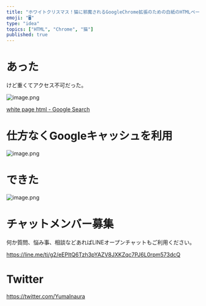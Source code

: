 ```yaml
---
title: "ホワイトクリスマス！猫に邪魔されるGoogleChrome拡張のための白紙のHTMLページってないの？"
emoji: "🖥"
type: "idea"
topics: ["HTML", "Chrome", "猫"]
published: true
---
```


# あった

けど重くてアクセス不可だった。

![image.png](https://qiita-image-store.s3.amazonaws.com/0/89618/85612a93-4338-46eb-be84-0374f6267bf1.png)

[white page html - Google Search](https://www.google.co.jp/search?q=white+page+html&oq=white+page+html&aqs=chrome..69i57.8122j0j9&sourceid=chrome&ie=UTF-8)


# 仕方なくGoogleキャッシュを利用

![image.png](https://qiita-image-store.s3.amazonaws.com/0/89618/c582e3f3-a639-6b1f-856c-9e9f4ff77687.png)

# できた

![image.png](https://qiita-image-store.s3.amazonaws.com/0/89618/beb66c2f-b97a-4cba-70a4-978ea8046b76.png)









<!-- Update From Qiita API -->

# チャットメンバー募集


何か質問、悩み事、相談などあればLINEオープンチャットもご利用ください。

https://line.me/ti/g2/eEPltQ6Tzh3pYAZV8JXKZqc7PJ6L0rpm573dcQ





# Twitter


https://twitter.com/YumaInaura


<!-- Update From Qiita API -->


